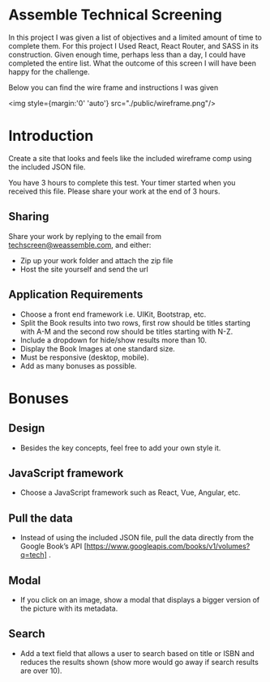 
<h1 style={text-align: 'center'}>Assemble Technical Screening</h1>

<p style={margin:'0' '20%'}>In this project I was given a list of objectives and a limited amount of time to complete them. For this project I Used React, React Router, and SASS in its construction. Given enough time, perhaps less than a day, I could have completed the entire list. What the outcome of this screen I will have been happy for the challenge.</p>
<p style={margin:'0' '20%'}>Below you can find the wire frame and instructions I was given</p>


<img style={margin:'0' 'auto'} src="./public/wireframe.png"/>

# Introduction
Create a site that looks and feels like the included wireframe comp using the included JSON file.  

You have 3 hours to complete this test. Your timer started when you received this file. Please share your work at the end of 3 hours.

## Sharing
Share your work by replying to the email from techscreen@weassemble.com, and either:

* Zip up your work folder and attach the zip file
* Host the site yourself and send the url

## Application Requirements
* Choose a front end framework i.e. UIKit, Bootstrap, etc.
* Split the Book results into two rows, first row should be titles starting with A-M and the second row should be titles starting with N-Z.
* Include a dropdown for hide/show results more than 10.
* Display the Book Images at one standard size.
* Must be responsive (desktop, mobile).
* Add as many bonuses as possible.
​
# Bonuses
## Design
* Besides the key concepts, feel free to add your own style it.

## JavaScript framework
* Choose a JavaScript framework such as React, Vue, Angular, etc.

## Pull the data
* Instead of using the included JSON file, pull the data directly from the Google Book’s API [https://www.googleapis.com/books/v1/volumes?q=tech] .

## Modal
* If you click on an image, show a modal that displays a bigger version of the picture with its metadata.

## Search
* Add a text field that allows a user to search based on title or ISBN and reduces the results shown (show more would go away if search results are over 10).

